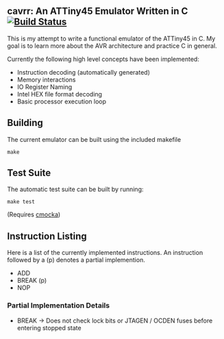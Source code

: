 ## cavrr: An ATTiny45 Emulator Written in C [![Build Status](https://travis-ci.org/benghaem/cavrr.svg?branch=master)](https://travis-ci.org/benghaem/cavrr)

This is my attempt to write a functional emulator of the ATTiny45 in C. My goal is to learn more about the AVR architecture and practice C in general. 

Currently the following high level concepts have been implemented:

* Instruction decoding (automatically generated)
* Memory interactions
* IO Register Naming
* Intel HEX file format decoding
* Basic processor execution loop

## Building

The current emulator can be built using the included makefile

`make`

## Test Suite

The automatic test suite can be built by running:

`make test`

(Requires [cmocka](https://github.com/clibs/cmocka))

## Instruction Listing

Here is a list of the currently implemented instructions.
An instruction followed by a (p) denotes a partial implemention.

* ADD
* BREAK (p)
* NOP


### Partial Implementation Details

* BREAK -> Does not check lock bits or JTAGEN / OCDEN fuses before entering
stopped state
